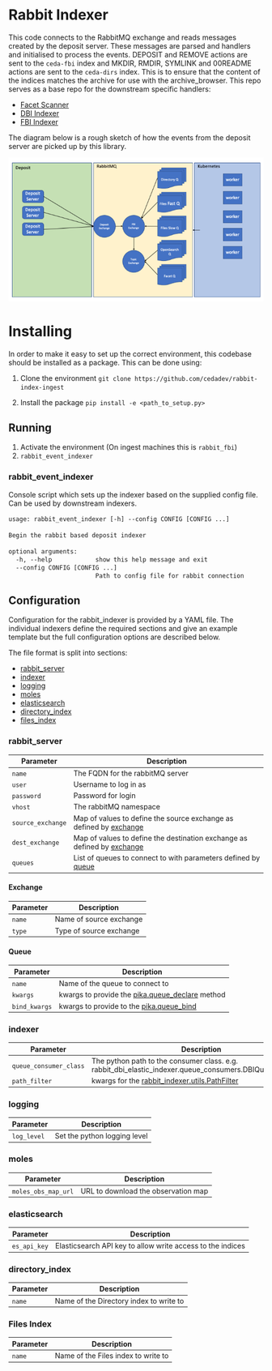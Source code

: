 # Rabbit Indexer

This code connects to the RabbitMQ exchange and reads messages created by the deposit server.
These messages are parsed and handlers and initialised to process the events.
DEPOSIT and REMOVE actions are sent to the `ceda-fbi` index and MKDIR, RMDIR, SYMLINK and 00README actions
are sent to the `ceda-dirs` index. 
This is to ensure that the content of the indices matches the archive for use with the archive_browser.
This repo serves as a base repo for the downstream specific handlers:
- [Facet Scanner](https://github.com/cedadev/rabbit_facet_scanner)
- [DBI Indexer](https://github.com/cedadev/rabbit-dbi-indexer)
- [FBI Indexer](https://github.com/cedadev/rabbit-fbi-indexer)

The diagram below is a rough sketch of how the events from the deposit server are picked up by this library.

![Service Diagram for Rabbit Indexer](docs/images/rabbit_indexer.png)

# Installing

In order to make it easy to set up the correct environment, this codebase should be installed as a package.
This can be done using:

1. Clone the environment `git clone https://github.com/cedadev/rabbit-index-ingest`

2. Install the package `pip install -e <path_to_setup.py>`


## Running

1. Activate the environment (On ingest machines this is `rabbit_fbi`)
2. `rabbit_event_indexer`

### rabbit_event_indexer

Console script which sets up the indexer based on the supplied
config file. Can be used by downstream indexers.

```
usage: rabbit_event_indexer [-h] --config CONFIG [CONFIG ...]

Begin the rabbit based deposit indexer

optional arguments:
  -h, --help            show this help message and exit
  --config CONFIG [CONFIG ...]
                        Path to config file for rabbit connection

```

## Configuration

Configuration for the rabbit_indexer is provided by a YAML file. The individual indexers
define the required sections and give an example template but the full configuration
options are described below.

The file format is split into sections:
- [rabbit_server](#rabbit_server)
- [indexer](#indexer)
- [logging](#logging)
- [moles](#moles)
- [elasticsearch](#elasticsearch)
- [directory_index](#directory-index)
- [files_index](#files-index)

### rabbit_server

| Parameter | Description |
|-----------|-------------|
| `name`                    | The FQDN for the rabbitMQ server |
| `user`                    | Username to log in as |
| `password`                | Password for login |
| `vhost`                   | The rabbitMQ namespace |
| `source_exchange`         | Map of values to define the source exchange as defined by [exchange](#exchange) |
| `dest_exchange`           | Map of values to define the destination exchange as defined by [exchange](#exchange) |
| `queues`                  | List of queues to connect to with parameters defined by [queue](#queue)|

#### Exchange

| Parameter | Description |
|-----------|-------------|
| `name` | Name of source exchange |
| `type` | Type of source exchange |

#### Queue

| Parameter | Description |
|-----------|-------------|
| `name`      | Name of the queue to connect to |
| `kwargs`    | kwargs to provide the [pika.queue_declare](https://pika.readthedocs.io/en/stable/modules/channel.html#pika.channel.Channel.queue_declare) method |
| `bind_kwargs` | kwargs to provide to the [pika.queue_bind](https://pika.readthedocs.io/en/stable/modules/channel.html#pika.channel.Channel.queue_bind)

### indexer

| Parameter | Description |
|-----------|-------------|
| `queue_consumer_class` | The python path to the consumer class. e.g. rabbit_dbi_elastic_indexer.queue_consumers.DBIQueueConsumer |
| `path_filter` | kwargs for the [rabbit_indexer.utils.PathFilter](rabbit_indexer/utils/path_tools.py#L235)  |

### logging
| Parameter | Description |
|-----------|-------------|
| `log_level` | Set the python logging level |

### moles
| Parameter | Description |
|-----------|-------------|
| `moles_obs_map_url` | URL to download the observation map |

### elasticsearch
| Parameter | Description |
|-----------|-------------|
| `es_api_key` | Elasticsearch API key to allow write access to the indices |

### directory_index
| Parameter | Description |
|-----------|-------------|
| `name` | Name of the Directory index to write to |

### Files Index
| Parameter | Description |
|-----------|-------------|
| `name` | Name of the Files index to write to |